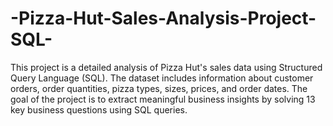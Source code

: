 # -Pizza-Hut-Sales-Analysis-Project-SQL-
This project is a detailed analysis of Pizza Hut's sales data using Structured Query Language (SQL). The dataset includes information about customer orders, order quantities, pizza types, sizes, prices, and order dates. The goal of the project is to extract meaningful business insights by solving 13 key business questions using SQL queries.
